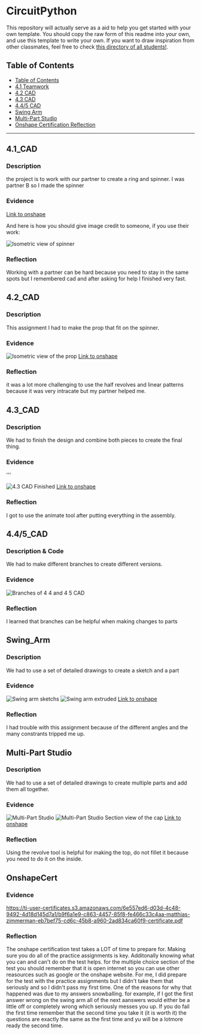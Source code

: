 # CircuitPython
This repository will actually serve as a aid to help you get started with your own template.  You should copy the raw form of this readme into your own, and use this template to write your own.  If you want to draw inspiration from other classmates, feel free to check [this directory of all students!](https://github.com/chssigma/Class_Accounts).
## Table of Contents
* [Table of Contents](#TableOfContents)
* [4.1 Teamwork](#4.1_CAD)
* [4.2 CAD](#4.2_CAD)
* [4.3 CAD](#4.3_CAD)
* [4.4/5 CAD](#4.4/5_CAD)
* [Swing Arm](#Swing_Arm)
* [Multi-Part Studio](#Multi-Part_Studio)
* [Onshape Certification Reflection](#OnshapeCert)
---

## 4.1_CAD

### Description
the project is to work with our partner to create a ring and spinner. I was partner B so I made the spinner

### Evidence
[Link to onshape](https://cvilleschools.onshape.com/documents/599bcf8a3c0dbc000fd876a4/w/45d87e049849e30de3641a2b/e/e2136e1ecc451a3fe8ce5c66)




And here is how you should give image credit to someone, if you use their work:


![Isometric view of spinner](https://user-images.githubusercontent.com/112961434/197537407-20163268-d8da-4527-9f5e-e687a92565d0.png)




### Reflection
Working with a partner can be hard because you need to stay in the same spots but I remembered cad and after asking for help I finished very fast.



## 4.2_CAD

### Description 
This assignment I had to make the prop that fit on the spinner.


### Evidence


![Isometric view of the prop](https://user-images.githubusercontent.com/112961434/197538458-97d15b69-8bc9-4fe9-8cbf-ab83dda9c53d.png)
[Link to onshape](https://cvilleschools.onshape.com/documents/599bcf8a3c0dbc000fd876a4/w/45d87e049849e30de3641a2b/e/e2136e1ecc451a3fe8ce5c66)





### Reflection
it was a lot more challenging to use the half revolves and linear patterns because it was very intracate but my partner helped me.


##  4.3_CAD

### Description 
We had to finish the design and combine both pieces to create the final thing.

### Evidence
'''



![4.3 CAD Finished](https://user-images.githubusercontent.com/112961434/197542815-8b07c22c-059d-411d-a3b2-cdf4292e9489.png)
[Link to onshape](https://cvilleschools.onshape.com/documents/599bcf8a3c0dbc000fd876a4/w/45d87e049849e30de3641a2b/e/e2136e1ecc451a3fe8ce5c66)






### Reflection
I got to use the animate tool after putting everything in the assembly.

## 4.4/5_CAD

### Description & Code
We had to make different branches to create different versions.


### Evidence

![Branches of 4 4 and 4 5 CAD ](https://user-images.githubusercontent.com/112961434/197541544-aa79bc2f-4da2-4f62-ac3d-dba39606360c.png)




### Reflection
I learned that branches can be helpful when making changes to parts



## Swing_Arm

### Description 
We had to use a set of detailed drawings to create a sketch and a part




### Evidence
![Swing arm sketchs](https://user-images.githubusercontent.com/112961434/197782209-d51db235-7908-49a5-8948-e0455d4b590b.png)
![Swing arm extruded](https://user-images.githubusercontent.com/112961434/197783122-5938a902-b8f3-4dd8-998c-7c6aa6040e6d.png)
[Link to onshape](https://cvilleschools.onshape.com/documents/f9dcd376614204ad89a42091/w/82f2988d48d26885e56953d6/e/f912c0792c9de25a960383e7)

### Reflection
I had trouble with this assignment because of the different angles and the many constrants tripped me up.




## Multi-Part Studio

### Description 
We had to use a set of detailed drawings to create multiple parts and add them all together.




### Evidence
![Multi-Part Studio](https://user-images.githubusercontent.com/112961434/197785138-5a5bacdb-9545-4b51-a057-3d0bcb0fd7db.png)
![Multi-Part Studio Section view of the cap](https://user-images.githubusercontent.com/112961434/197785538-2ade892b-7379-464e-8b14-49f468d8644c.png)
[Link to onshape](https://cvilleschools.onshape.com/documents/647724b3ea079478046b9e61/w/4abda4e635e2cf6d2a677cc3/e/067f92114f8e9b6d269624e1)

### Reflection
Using the revolve tool is helpful for making the top, do not fillet it because you need to do it on the inside.

## OnshapeCert

### Evidence
https://ti-user-certificates.s3.amazonaws.com/6e557ed6-d03d-4c48-9492-4d18d145d7a1/b9f6a1e9-c863-4457-85f8-fe466c33c4aa-matthias-zimmerman-eb7bef75-cd6c-45b8-a960-2ad834ca60f9-certificate.pdf




### Reflection
The onshape certification test takes a LOT of time to prepare for. Making sure you do all of the practice assignments is key. Additonally knowing what you can and can't do on the test helps. for the multiple choice section of the test you should remember that it is open internet so you can use other reasources such as google or the onshape website. For me, I did prepare for the test with the practice assignments but I didn't take them that seriously and so I didn't pass my first time. One of the reasons for why that happened was due to my answers snowballing. for example, if I got the first answer wrong on the swing arm all of the next aanswers would either be a little off or completely wrong which seriously messes you up. If you do fail the first time remember that the second time you take it (it is worth it) the questions are exactly the same as the first time and yu will be a lotmore ready the second time.

